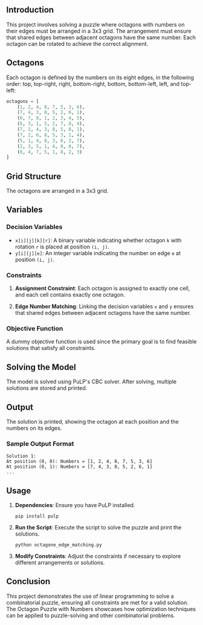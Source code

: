 ## Introduction

This project involves solving a puzzle where octagons with numbers on their edges must be arranged in a 3x3 grid. The arrangement must ensure that shared edges between adjacent octagons have the same number. Each octagon can be rotated to achieve the correct alignment.

## Octagons

Each octagon is defined by the numbers on its eight edges, in the following order: top, top-right, right, bottom-right, bottom, bottom-left, left, and top-left:

```python
octagons = [
    (1, 2, 4, 8, 7, 5, 3, 6),
    (7, 4, 3, 8, 5, 2, 6, 1),
    (6, 7, 8, 1, 2, 3, 4, 5),
    (6, 3, 1, 5, 2, 7, 8, 4),
    (7, 2, 4, 3, 8, 5, 6, 1),
    (7, 2, 6, 8, 5, 3, 1, 4),
    (5, 1, 4, 8, 3, 6, 2, 7),
    (2, 3, 5, 1, 4, 8, 6, 7),
    (6, 4, 7, 5, 1, 8, 2, 3)
]
```

## Grid Structure

The octagons are arranged in a 3x3 grid.

## Variables

### Decision Variables

- `x[i][j][k][r]`: A binary variable indicating whether octagon `k` with rotation `r` is placed at position `(i, j)`.
- `y[i][j][e]`: An integer variable indicating the number on edge `e` at position `(i, j)`.

### Constraints

1. **Assignment Constraint**: Each octagon is assigned to exactly one cell, and each cell contains exactly one octagon.

2. **Edge Number Matching**: Linking the decision variables `x` and `y` ensures that shared edges between adjacent octagons have the same number.

### Objective Function

A dummy objective function is used since the primary goal is to find feasible solutions that satisfy all constraints.

## Solving the Model

The model is solved using PuLP's CBC solver. After solving, multiple solutions are stored and printed.

## Output

The solution is printed, showing the octagon at each position and the numbers on its edges.

### Sample Output Format

```
Solution 1:
At position (0, 0): Numbers = [1, 2, 4, 8, 7, 5, 3, 6]
At position (0, 1): Numbers = [7, 4, 3, 8, 5, 2, 6, 1]
...
```

## Usage

1. **Dependencies**: Ensure you have PuLP installed.
   ```
   pip install pulp
   ```

2. **Run the Script**: Execute the script to solve the puzzle and print the solutions.
   ```
   python octagone_edge_matching.py
   ```

3. **Modify Constraints**: Adjust the constraints if necessary to explore different arrangements or solutions.

## Conclusion

This project demonstrates the use of linear programming to solve a combinatorial puzzle, ensuring all constraints are met for a valid solution. The Octagon Puzzle with Numbers showcases how optimization techniques can be applied to puzzle-solving and other combinatorial problems.
